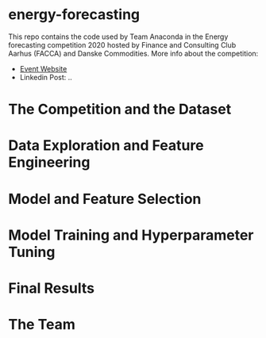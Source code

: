 # energy-forecasting
This repo contains the code used by Team Anaconda in the Energy forecasting competition 2020 hosted by Finance and Consulting Club Aarhus (FACCA) and Danske Commodities. 
More info about the competition: 
- [Event Website](https://facca.dk/events/facca-x-dc-forecasting-competition?fbclid=IwAR1egmMOBNAQKFcqitFw4oWuQKZ58bZE7b6Z2Vwenzez_lLgMJgGhmIn4Gc)
- Linkedin Post: ..

# The Competition and the Dataset

# Data Exploration and Feature Engineering

# Model and Feature Selection

# Model Training and Hyperparameter Tuning

# Final Results

# The Team

